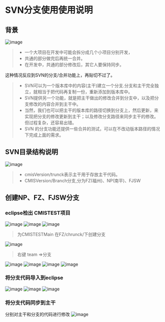 # SVN分支使用使用说明

## 背景

![image](https://github.com/csy512889371/learnDoc/blob/master/image/svn/svn1.png)

>* 一个大项目在开发中可能会拆分成几个小项目分别开发，
>* 共通的部分做完后再统一合并。
>* 在开发中，共通的部分修改后，其它人要保持同步。

这种情况反应到SVN的分支/合并功能上，再贴切不过了。

>* SVN可以为一个版本库中的内容(主干)建立一个分支.分支和主干完全独立，就相当于把代码再复制一份，重新添加到版本库中。
>* SVN提供另一个功能，就是把主干做出的修改合并到分支中，以及把分支修改的内容合并到主干中。
>* 当然，我们也可以把主干的版本库的路径切换到分支上，然后更新，来实现把分支的修改更新到主干；以及修改分支路径来同步主干的修改。但过程复杂，还容易出错。
>* SVN 的分支功能还提供一些合并的测试，可以在不改动版本路径的情况下完成上面的需求。

## SVN目录结构说明

![image](https://github.com/csy512889371/learnDoc/blob/master/image/svn/svn2.png)
>* cmisVersion/trunck表示主干用于存放主干代码。 
>* CMISVersion/Branch分支,分为FZ(福州)、NP(南平)、FJSW

## 创建NP、FZ、FJSW分支

### eclipse检出 CMISTEST项目
![image](https://github.com/csy512889371/learnDoc/blob/master/image/svn/svn3.png)
![image](https://github.com/csy512889371/learnDoc/blob/master/image/svn/svn4.png)
![image](https://github.com/csy512889371/learnDoc/blob/master/image/svn/svn5.png)

> 为CMISTESTMain 在FZ/chrunck/下创建分支

![image](https://github.com/csy512889371/learnDoc/blob/master/image/svn/svn6.png)

> 右键 team =>分支

![image](https://github.com/csy512889371/learnDoc/blob/master/image/svn/svn7.png)
![image](https://github.com/csy512889371/learnDoc/blob/master/image/svn/svn8.png)
![image](https://github.com/csy512889371/learnDoc/blob/master/image/svn/svn8.png)
![image](https://github.com/csy512889371/learnDoc/blob/master/image/svn/svn9.png)
### 将分支代码导入到eclipse
![image](https://github.com/csy512889371/learnDoc/blob/master/image/svn/svn10.png)
![image](https://github.com/csy512889371/learnDoc/blob/master/image/svn/svn11.png)
![image](https://github.com/csy512889371/learnDoc/blob/master/image/svn/svn12.png)

### 将分支代码同步到主干
分别对主干和分支的代码进行修改
![image](https://github.com/csy512889371/learnDoc/blob/master/image/svn/image022.png) 


